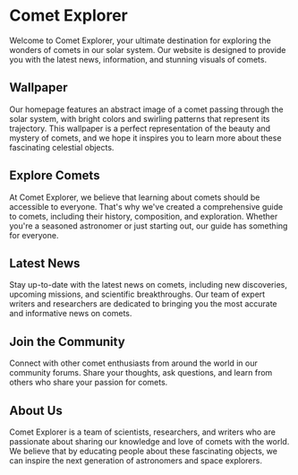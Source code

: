 <!--
Write me markdown content of website with wallpaper:

"An abstract image of a comet passing through the solar system, with bright colors and swirling patterns that represent its trajectory."

The header of the page should not be copy of the text but rather a real content of the website which is using this wallpaper.
-->

<!--font:Poppins-->

# Comet Explorer

Welcome to Comet Explorer, your ultimate destination for exploring the wonders of comets in our solar system. Our website is designed to provide you with the latest news, information, and stunning visuals of comets.

## Wallpaper

Our homepage features an abstract image of a comet passing through the solar system, with bright colors and swirling patterns that represent its trajectory. This wallpaper is a perfect representation of the beauty and mystery of comets, and we hope it inspires you to learn more about these fascinating celestial objects.

## Explore Comets

At Comet Explorer, we believe that learning about comets should be accessible to everyone. That's why we've created a comprehensive guide to comets, including their history, composition, and exploration. Whether you're a seasoned astronomer or just starting out, our guide has something for everyone.

## Latest News

Stay up-to-date with the latest news on comets, including new discoveries, upcoming missions, and scientific breakthroughs. Our team of expert writers and researchers are dedicated to bringing you the most accurate and informative news on comets.

## Join the Community

Connect with other comet enthusiasts from around the world in our community forums. Share your thoughts, ask questions, and learn from others who share your passion for comets.

## About Us

Comet Explorer is a team of scientists, researchers, and writers who are passionate about sharing our knowledge and love of comets with the world. We believe that by educating people about these fascinating objects, we can inspire the next generation of astronomers and space explorers.
